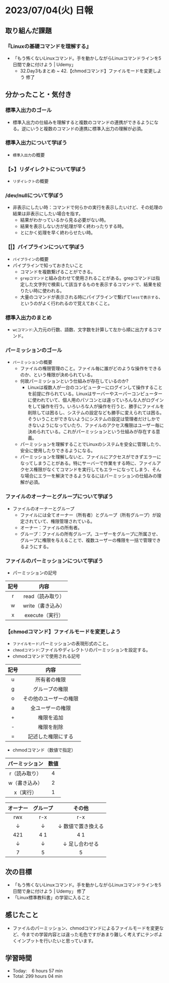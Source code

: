 # 2023/07/04(火) 日報
## 取り組んだ課題
### 『Linuxの基礎コマンドを理解する』
- 「もう怖くないLinuxコマンド。手を動かしながらLinuxコマンドラインを5日間で身に付けよう | Udemy」
  - 32.Day3もまとめ ~ 42.【chmodコマンド】ファイルモードを変更しよう 修了

## 分かったこと・気付き
### 標準入出力のゴール
- 標準入出力の仕組みを理解すると複数のコマンドの連携ができるようになる。逆にいうと複数のコマンドの連携に標準入出力の理解が必須。

### 標準入出力について学ぼう
- `標準入出力`の概要

### 【>】リダイレクトについて学ぼう
- `リダイレクト`の概要
   
### /dev/nullについて学ぼう
- 非表示にしたい時：コマンドで何らかの実行を表示したいけど、その処理の結果は非表示にしたい場合を指す。
  - 結果がわかっているから見る必要がない時。
  - 結果を表示しない方が処理が早く終わったりする時。
  - とにかく処理を早く終わらせたい時。

### 【|】パイプラインについて学ぼう
- `パイプライン`の概要
- パイプラインで知っておきたいこと
  - コマンドを複数繋げることができる。
  - `grepコマンド`と組み合わせて使用されることがある。grepコマンドは指定した文字列で検索して該当するものを表示するコマンドで、結果を絞りたい時に使われる。
  - 大量のコマンドが表示される時にパイプラインで繋げて`lessで表示する`、というのがよく行われるので覚えておくこと。
 
### 標準入出力のまとめ
- `wcコマンド`:入力元の行数、語数、文字数を計算して左から順に出力するコマンド。

### パーミッションのゴール
- `パーミッション`の概要
  - ファイルの権限管理のこと。ファイル毎に誰がどのような操作をできるのか、という権限が決められている。
  - 何故パーミッションという仕組みが存在しているのか?
    - Linuxは複数人が一台のコンピューターにログインして操作することを前提に作られている。Linuxはサーバーやスーパーコンピューターに使われていて、個人用のパソコンとは違っていろんな人がログインをして操作を行う。いろいろな人が操作を行うと、勝手にファイルを削除しては困るし、システムの設定なども勝手に変えられては困る。そういうことができないようにシステムの設定は管理者だけしかできないようになっていたり、ファイルのアクセス権限はユーザー毎に決められている。これがパーミッションという仕組みが存在する意義。
  - パーミッションを理解することでLinuxのシステムを安全に管理したり、安全に使用したりできるようになる。
  - パーミッションを理解しないと、ファイルにアクセスができずエラーになってしまうことがある。特にサーバーで作業をする時に、ファイルアクセス権限がなくてコマンドを実行してもエラーになってしまう、そんな場合にエラーを解決できるようなるにはパーミッションの仕組みの理解が必須。

### ファイルのオーナーとグループについて学ぼう
- ファイルのオーナーとグループ
  - ファイルには全てオーナー（所有者）とグループ（所有グループ）が設定されていて、権限管理されている。
  - オーナー：ファイルの所有者。
  - グループ：ファイルの所有グループ。ユーザーをグループに所属させ、グループに権限を与えることで、複数ユーザーの権限を一括で管理できるようにする。
   
### ファイルのパーミッションについて学ぼう
- パーミッションの記号

| 記号 | 内容 |
| :---: | :---: |
| r | read（読み取り） |
| w | write（書き込み） |
| x | execute（実行） |

### 【chmodコマンド】ファイルモードを変更しよう
- `ファイルモード`:パーミッションの表現形式のこと。
- `chmodコマンド`:ファイルやディレクトリのパーミッションを設定する。
- chmodコマンドで使用される記号

| 記号 | 内容 |
| :---: | :---: |
| u | 所有者の権限 |
| g | グループの権限 |
| o | その他のユーザーの権限 |
| a | 全ユーザーの権限 |
| + | 権限を追加 |
| - | 権限を削除 |
| = | 記述した権限にする |

- chmodコマンド（数値で指定）

| パーミッション | 数値 |
| :---: | :---: |
| r（読み取り） | 4 |
| w（書き込み） | 2 |
| x（実行） | 1 |

| オーナー | グループ | その他 |
| :---: | :---: | :---: |
| rwx | r-x | r-x |
| ↓ | ↓ | ↓ 数値で置き換える |
| 421 | 4 1 | 4 1 |
| ↓ | ↓ | ↓ 足し合わせる |
| 7 | 5 | 5 |

## 次の目標
- 「もう怖くないLinuxコマンド。手を動かしながらLinuxコマンドラインを5日間で身に付けよう | Udemy」 修了
- 「Linux標準教科書」の学習に入ること

## 感じたこと
- ファイルのパーミッション、chmodコマンドによるファイルモードを変更など、今までの学習内容とは違った毛色ですがあまり難しく考えずにテンポよくインプットを行いたいと思っています。

## 学習時間
- Today:&nbsp;&nbsp;&nbsp; 6 hours 57 min
- Total: 299 hours 04 min
